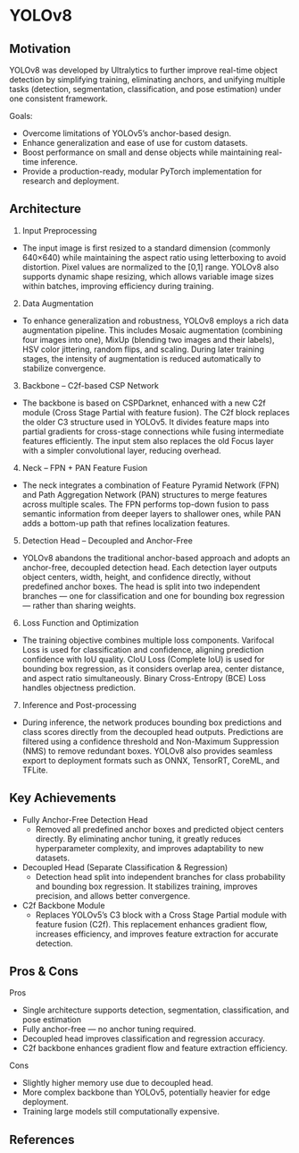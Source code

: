 # YOLOv8

## Motivation
YOLOv8 was developed by Ultralytics to further improve real-time object detection by simplifying training, eliminating anchors, and unifying multiple tasks (detection, segmentation, classification, and pose estimation) under one consistent framework.

Goals:
- Overcome limitations of YOLOv5’s anchor-based design.
- Enhance generalization and ease of use for custom datasets.
- Boost performance on small and dense objects while maintaining real-time inference.
- Provide a production-ready, modular PyTorch implementation for research and deployment.

## Architecture
1. Input Preprocessing
  - The input image is first resized to a standard dimension (commonly 640×640) while maintaining the aspect ratio using letterboxing to avoid distortion. Pixel values are normalized to the [0,1] range. YOLOv8 also supports dynamic shape resizing, which allows variable image sizes within batches, improving efficiency during training.
2. Data Augmentation
  - To enhance generalization and robustness, YOLOv8 employs a rich data augmentation pipeline. This includes Mosaic augmentation (combining four images into one), MixUp (blending two images and their labels), HSV color jittering, random flips, and scaling. During later training stages, the intensity of augmentation is reduced automatically to stabilize convergence.
3. Backbone – C2f-based CSP Network
  - The backbone is based on CSPDarknet, enhanced with a new C2f module (Cross Stage Partial with feature fusion). The C2f block replaces the older C3 structure used in YOLOv5. It divides feature maps into partial gradients for cross-stage connections while fusing intermediate features efficiently. The input stem also replaces the old Focus layer with a simpler convolutional layer, reducing overhead.
4. Neck – FPN + PAN Feature Fusion
- The neck integrates a combination of Feature Pyramid Network (FPN) and Path Aggregation Network (PAN) structures to merge features across multiple scales. The FPN performs top-down fusion to pass semantic information from deeper layers to shallower ones, while PAN adds a bottom-up path that refines localization features.
5. Detection Head – Decoupled and Anchor-Free
- YOLOv8 abandons the traditional anchor-based approach and adopts an anchor-free, decoupled detection head. Each detection layer outputs object centers, width, height, and confidence directly, without predefined anchor boxes. The head is split into two independent branches — one for classification and one for bounding box regression — rather than sharing weights.
6. Loss Function and Optimization
- The training objective combines multiple loss components. Varifocal Loss is used for classification and confidence, aligning prediction confidence with IoU quality. CIoU Loss (Complete IoU) is used for bounding box regression, as it considers overlap area, center distance, and aspect ratio simultaneously. Binary Cross-Entropy (BCE) Loss handles objectness prediction.
7. Inference and Post-processing
- During inference, the network produces bounding box predictions and class scores directly from the decoupled head outputs. Predictions are filtered using a confidence threshold and Non-Maximum Suppression (NMS) to remove redundant boxes. YOLOv8 also provides seamless export to deployment formats such as ONNX, TensorRT, CoreML, and TFLite.

## Key Achievements
- Fully Anchor-Free Detection Head
  - Removed all predefined anchor boxes and predicted object centers directly. By eliminating anchor tuning, it greatly reduces hyperparameter complexity, and improves adaptability to new datasets.
- Decoupled Head (Separate Classification & Regression)
  - Detection head split into independent branches for class probability and bounding box regression. It stabilizes training, improves precision, and allows better convergence.
- C2f Backbone Module
  - Replaces YOLOv5’s C3 block with a Cross Stage Partial module with feature fusion (C2f). This replacement enhances gradient flow, increases efficiency, and improves feature extraction for accurate detection.

## Pros & Cons

Pros
- Single architecture supports detection, segmentation, classification, and pose estimation
- Fully anchor-free — no anchor tuning required.
- Decoupled head improves classification and regression accuracy.
- C2f backbone enhances gradient flow and feature extraction efficiency.

Cons
- Slightly higher memory use due to decoupled head.
- More complex backbone than YOLOv5, potentially heavier for edge deployment.
- Training large models still computationally expensive.
  
<!--
## Implementation
- Framework: 
- Dataset: 
- Colab Notebook: [link]()

## Results
Training

Validation

Examples:
-->

## References
